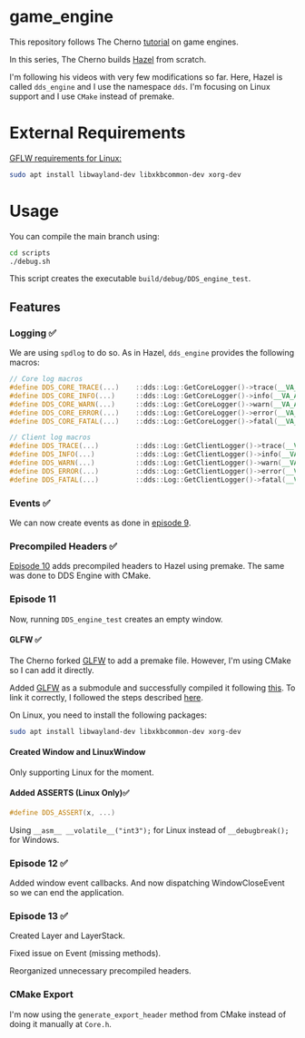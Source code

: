 <!-- ✅❌ -->
# game_engine

This repository follows The Cherno [tutorial](https://www.youtube.com/watch?v=JxIZbV_XjAs&list=PLlrATfBNZ98dC-V-N3m0Go4deliWHPFwT) on game engines.

In this series, The Cherno builds [Hazel](https://github.com/TheCherno/Hazel) from scratch.

I'm following his videos with very few modifications so far. Here, Hazel is called `dds_engine` and I use the namespace `dds`. I'm focusing on Linux support and I use `CMake` instead of premake.

# External Requirements

[GFLW requirements for Linux:](https://www.glfw.org/docs/latest/compile.html)
```bash
sudo apt install libwayland-dev libxkbcommon-dev xorg-dev
```
# Usage

You can compile the main branch using:

```bash
cd scripts
./debug.sh
```

This script creates the executable `build/debug/DDS_engine_test`.

## Features

### Logging ✅

We are using `spdlog` to do so. As in Hazel, `dds_engine` provides the following macros:

```cpp
// Core log macros
#define DDS_CORE_TRACE(...)    ::dds::Log::GetCoreLogger()->trace(__VA_ARGS__)
#define DDS_CORE_INFO(...)     ::dds::Log::GetCoreLogger()->info(__VA_ARGS__)
#define DDS_CORE_WARN(...)     ::dds::Log::GetCoreLogger()->warn(__VA_ARGS__)
#define DDS_CORE_ERROR(...)    ::dds::Log::GetCoreLogger()->error(__VA_ARGS__)
#define DDS_CORE_FATAL(...)    ::dds::Log::GetCoreLogger()->fatal(__VA_ARGS__)

// Client log macros
#define DDS_TRACE(...)         ::dds::Log::GetClientLogger()->trace(__VA_ARGS__)
#define DDS_INFO(...)          ::dds::Log::GetClientLogger()->info(__VA_ARGS__)
#define DDS_WARN(...)          ::dds::Log::GetClientLogger()->warn(__VA_ARGS__)
#define DDS_ERROR(...)         ::dds::Log::GetClientLogger()->error(__VA_ARGS__)
#define DDS_FATAL(...)         ::dds::Log::GetClientLogger()->fatal(__VA_ARGS__)
```

### Events ✅

We can now create events as done in [episode 9](https://www.youtube.com/watch?v=xnopUoZbMEk&list=PLlrATfBNZ98dC-V-N3m0Go4deliWHPFwT&index=9&pp=iAQB).


### Precompiled Headers ✅

[Episode 10](https://www.youtube.com/watch?v=UQ718BrbQ5E&list=PLlrATfBNZ98dC-V-N3m0Go4deliWHPFwT&index=10) adds precompiled headers to Hazel using premake. The same was done to DDS Engine with CMake.

### Episode 11

Now, running `DDS_engine_test` creates an empty window.

#### GLFW ✅

The Cherno forked [GLFW](https://github.com/glfw/glfw) to add a premake file. However, I'm using CMake so I can add it directly.

Added [GLFW](https://github.com/glfw/glfw) as a submodule and successfully compiled it following [this](https://www.glfw.org/docs/latest/compile.html). To link it correctly, I followed the steps described [here](https://www.glfw.org/docs/latest/build_guide.html#build_link_cmake_source).

On Linux, you need to install the following packages:

```bash
sudo apt install libwayland-dev libxkbcommon-dev xorg-dev
```

#### Created Window and LinuxWindow

Only supporting Linux for the moment.

#### Added ASSERTS (Linux Only)✅

```cpp
#define DDS_ASSERT(x, ...)
```

Using `__asm__ __volatile__("int3");` for Linux instead of `__debugbreak();` for Windows.

### Episode 12 ✅

Added window event callbacks. And now dispatching WindowCloseEvent so we can end the application.

### Episode 13 ✅

Created Layer and LayerStack.

Fixed issue on Event (missing methods).

Reorganized unnecessary precompiled headers.

### CMake Export

I'm now using the `generate_export_header` method from CMake instead of doing it manually at `Core.h`.
